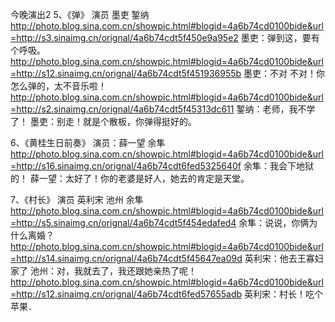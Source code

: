 今晚演出2
5、《弹》 演员 墨吏 錾纳
http://photo.blog.sina.com.cn/showpic.html#blogid=4a6b74cd0100bide&url=http://s3.sinaimg.cn/orignal/4a6b74cdt5f450e9a95e2
墨吏：弹到这，要有个呼吸。
http://photo.blog.sina.com.cn/showpic.html#blogid=4a6b74cd0100bide&url=http://s12.sinaimg.cn/orignal/4a6b74cdt5f451936955b
墨吏：不对 不对！你怎么弹的，太不音乐啦！
http://photo.blog.sina.com.cn/showpic.html#blogid=4a6b74cd0100bide&url=http://s2.sinaimg.cn/orignal/4a6b74cdt5f45313dc611
錾纳：老师，我不学了！
墨吏：别走！就是个散板，你弹得挺好的。
 
6、《黄桂生日前奏》 演员：薛一望 余隼
http://photo.blog.sina.com.cn/showpic.html#blogid=4a6b74cd0100bide&url=http://s16.sinaimg.cn/orignal/4a6b74cdt6fed5325640f
余隼：我会下地狱的！
薛一望：太好了！你的老婆是好人，她去的肯定是天堂。
 
7、《村长》 演员 英利宋 池州 余隼 
http://photo.blog.sina.com.cn/showpic.html#blogid=4a6b74cd0100bide&url=http://s5.sinaimg.cn/orignal/4a6b74cdt5f454edafed4
余隼：说说，你俩为什么离婚？
http://photo.blog.sina.com.cn/showpic.html#blogid=4a6b74cd0100bide&url=http://s14.sinaimg.cn/orignal/4a6b74cdt5f45647ea09d
英利宋：他去王寡妇家了 
池州：对，我就去了，我还跟她亲热了呢！
http://photo.blog.sina.com.cn/showpic.html#blogid=4a6b74cd0100bide&url=http://s12.sinaimg.cn/orignal/4a6b74cdt6fed57655adb
英利宋：村长！吃个苹果．
 
